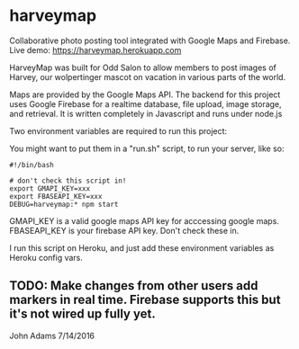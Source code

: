 # harveymap
Collaborative photo posting tool integrated with Google Maps and Firebase.
Live demo: https://harveymap.herokuapp.com

HarveyMap was built for Odd Salon to allow members to post images of Harvey, our wolpertinger mascot on vacation in various parts of the world.

Maps are provided by the Google Maps API.
The backend for this project uses Google Firebase for a realtime database, file upload, image storage, and retrieval. 
It is written completely in Javascript and runs under node.js

Two environment variables are required to run this project:

You might want to put them in a "run.sh" script, to run your server, like so:

```
#!/bin/bash

# don't check this script in!
export GMAPI_KEY=xxx
export FBASEAPI_KEY=xxx
DEBUG=harveymap:* npm start
```

GMAPI_KEY is a valid google maps API key for acccessing google maps.
FBASEAPI_KEY is your firebase API key. Don't check these in.

I run this script on Heroku, and just add these environment variables as Heroku config vars.

TODO: Make changes from other users add markers in real time. Firebase supports this but it's not wired up fully yet.
---
John Adams
7/14/2016

